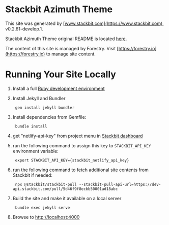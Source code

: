 # Stackbit Azimuth Theme

This site was generated by [www.stackbit.com](https://www.stackbit.com), v0.2.61-develop.1.

Stackbit Azimuth Theme original README is located [here](./README.theme.md).

The content of this site is managed by Forestry. Visit [https://forestry.io](https://forestry.io) to manage site content.

# Running Your Site Locally

1. Install a full [Ruby development environment](https://jekyllrb.com/docs/installation/)

1. Install Jekyll and Bundler

        gem install jekyll bundler

1. Install dependencies from Gemfile:

        bundle install

1. get "netlify-api-key" from project menu in [Stackbit dashboard](https://app.stackbit.com/dashboard)

1. run the following command to assign this key to `STACKBIT_API_KEY` environment variable:

        export STACKBIT_API_KEY={stackbit_netlify_api_key}

1. run the following command to fetch additional site contents from Stackbit if needed:

        npx @stackbit/stackbit-pull --stackbit-pull-api-url=https://dev-api.stackbit.com/pull/5d46f9f8ecbb50001ad18abc

1. Build the site and make it available on a local server

        bundle exec jekyll serve

1. Browse to [http://localhost:4000](http://localhost:4000)
